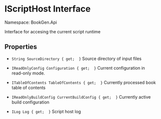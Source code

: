 # IScriptHost Interface

Namespace: BookGen.Api

 Interface for accesing the current script runtime 

## Properties

* `String SourceDirectory { get;  }`
     Source directory of input files 

* `IReadOnlyConfig Configuration { get;  }`
     Current configuration in read-only mode. 

* `ITableOfContents TableOfContents { get;  }`
     Currently processed book table of contents 

* `IReadOnlyBuildConfig CurrentBuildConfig { get;  }`
     Currently active build configuration 

* `ILog Log { get;  }`
     Script host log 

